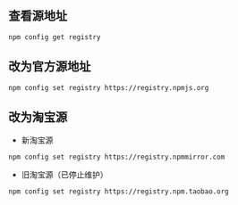
## 查看源地址

```shell
npm config get registry
```

## 改为官方源地址

```shell
npm config set registry https://registry.npmjs.org
```

## 改为淘宝源

- 新淘宝源

```shell
npm config set registry https://registry.npmmirror.com
```

- 旧淘宝源（已停止维护）

```shell
npm config set registry https://registry.npm.taobao.org
```